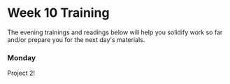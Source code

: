 # Week 10 Training

The evening trainings and readings below will help you solidify work so far and/or prepare you for the next day's materials.

### Monday

Project 2!
<!--
### Tuesday


### Wednesday


### Thursday


### Weekend -->
